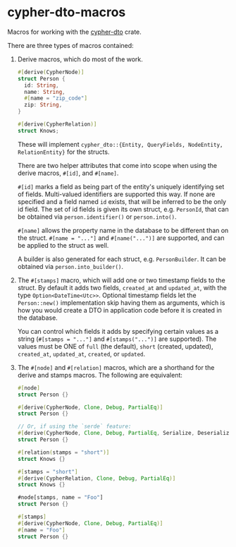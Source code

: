 # cypher-dto-macros

Macros for working with the [cypher-dto](https://github.com/jifalops/cypher-dto/tree/main/lib) crate.

There are three types of macros contained:

1. Derive macros, which do most of the work.

    ```rust
    #[derive(CypherNode)]
    struct Person {
      id: String,
      name: String,
      #[name = "zip_code"]
      zip: String,
    }

    #[derive(CypherRelation)]
    struct Knows;
    ```

    These will implement `cypher_dto::{Entity, QueryFields, NodeEntity, RelationEntity}` for the structs.

    There are two helper attributes that come into scope when using the derive macros, `#[id]`, and `#[name]`.

    `#[id]` marks a field as being part of the entity's uniquely identifying set of fields. Multi-valued identifiers are supported this way. If none are specified and a field named `id` exists, that will be inferred to be the only id field. The set of id fields is given its own struct, e.g. `PersonId`, that can be obtained via `person.identifier()` or `person.into()`.

    `#[name]` allows the property name in the database to be different than on the struct. `#[name = "..."]` and `#[name("...")]` are supported, and can be applied to the struct as well.

    A builder is also generated for each struct, e.g. `PersonBuilder`. It can be obtained via `person.into_builder()`.

2. The `#[stamps]` macro, which will add one or two timestamp fields to the struct. By default it adds two fields, `created_at` and `updated_at`, with the type `Option<DateTime<Utc>>`. Optional timestamp fields let the `Person::new()` implementation skip having them as arguments, which is how you would create a DTO in application code before it is created in the database.

    You can control which fields it adds by specifying certain values as a string (`#[stamps = "..."]` and `#[stamps("...")]` are supported). The values must be ONE of `full` (the default), `short` (created, updated), `created_at`, `updated_at`, `created`, or `updated`.

3. The `#[node]` and `#[relation]` macros, which are a shorthand for the derive and stamps macros. The following are equivalent:

    ```rust
    #[node]
    struct Person {}

    #[derive(CypherNode, Clone, Debug, PartialEq)]
    struct Person {}

    // Or, if using the `serde` feature:
    #[derive(CypherNode, Clone, Debug, PartialEq, Serialize, Deserialize)]
    struct Person {}
    ```

    ```rust
    #[relation(stamps = "short")]
    struct Knows {}

    #[stamps = "short"]
    #[derive(CypherRelation, Clone, Debug, PartialEq)]
    struct Knows {}
    ```

    ```rust
    #node[stamps, name = "Foo"]
    struct Person {}

    #[stamps]
    #[derive(CypherNode, Clone, Debug, PartialEq)]
    #[name = "Foo"]
    struct Person {}
    ```
